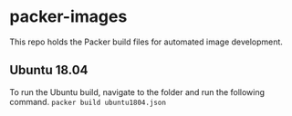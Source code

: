 # packer-images
This repo holds the Packer build files for automated image development.

## Ubuntu 18.04
To run the Ubuntu build, navigate to the folder and run the following command.
`packer build ubuntu1804.json`
